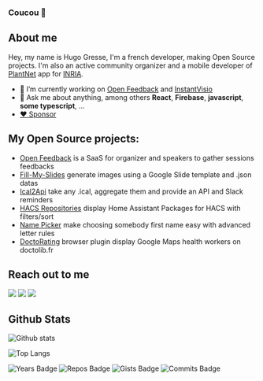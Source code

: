 <!--
**HugoGresse/HugoGresse** is a ✨ _special_ ✨ repository because its `README.md` (this file) appears on your GitHub profile.

Here are some ideas to get you started:

- 🔭 I’m currently working on ...
- 🌱 I’m currently learning ...
- 👯 I’m looking to collaborate on ...
- 🤔 I’m looking for help with ...
- 💬 Ask me about ...
- 📫 How to reach me: ...
- 😄 Pronouns: ...
- ⚡ Fun fact: ...
-->


### Coucou 👋

## About me

Hey, my name is Hugo Gresse, I'm a french developer, making Open Source projects. I'm also an active community organizer and a mobile developer of [PlantNet](https://plantnet.org) app for [INRIA](https://inria.fr).  

- 🔭 I’m currently working on [Open Feedback](https://openfeedback.io/) and [InstantVisio]()
- 💬 Ask me about anything, among others **React**, **Firebase**, **javascript**, **some typescript**, … 
- [:heart: Sponsor](https://github.com/sponsors/HugoGresse)

## My Open Source projects: 

- [Open Feedback](https://openfeedback.io/) is a SaaS for organizer and speakers to gather sessions feedbacks
- [Fill-My-Slides](https://github.com/HugoGresse/Fill-My-Slides) generate images using a Google Slide template and .json datas
- [Ical2Api](https://github.com/HugoGresse/Ical2Api) take any .ical, aggregate them and provide an API and Slack reminders
- [HACS Repositories](https://github.com/HugoGresse/hacs-repositories) display Home Assistant Packages for HACS with filters/sort
- [Name Picker](https://name-picker-2436a.web.app/) make choosing somebody first name easy with advanced letter rules
- [DoctoRating](https://github.com/HugoGresse/doctorating) browser plugin display Google Maps health workers on doctolib.fr


## Reach out to me

[![](https://img.shields.io/badge/linkedin-hugogresse-%238888FF)](https://www.linkedin.com/in/hugogresse/)
[![](https://img.shields.io/badge/twitter-HugoGresse-%238888FF)](https://twitter.com/HugoGresse)
[![](https://img.shields.io/badge/stackoverflow-hugo-gresse-%23FF6622)](https://stackoverflow.com/users/1377145/hugo-gresse)

## Github Stats

![Github stats](https://github-readme-stats.vercel.app/api?username=hugogresse&show_icons=true&count_private=true&theme=)

![Top Langs](https://github-readme-stats.vercel.app/api/top-langs/?username=hugogresse&hide=java,css&layout=compact)

![Years Badge](https://badges.pufler.dev/years/hugogresse?style=flat&color=blue)
![Repos Badge](https://badges.pufler.dev/repos/hugogresse?style=flat&color=blue)
![Gists Badge](https://badges.pufler.dev/gists/hugogresse?style=flat&color=blue)
![Commits Badge](https://badges.pufler.dev/commits/monthly/hugogresse?style=flat&color=blue)
